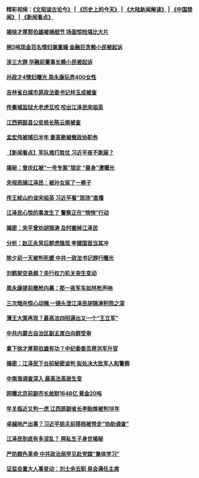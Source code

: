 #### 精彩视频：[《文昭谈古论今》](http://45.76.195.252/wenzhao) | [《历史上的今天》](http://45.76.195.252/today-in-history) | [《大陆新闻解读》](http://45.76.195.252/ntdtv-comedy) | [《中国禁闻》](http://45.76.195.252/ntdtv-news) | [《新闻看点》](http://45.76.195.252/news-insight) 

 #### [揭徐才厚郭伯雄被捕细节 场面惊险堪比大片](../pages/prog1138/a102474095.md?t=02160637) 

#### [拥3吨现金百名情妇兼重婚 金融巨贪赖小民被起诉](../pages/prog1138/a102512791.md?t=02160637) 

#### [涉三大罪 华融前董事长赖小民被起诉](../pages/prog1138/a102512630.md?t=02160637) 

#### [孙政才4情妇曝光 周永康玩弄400女性](../pages/prog1138/a102512318.md?t=02160637) 

#### [吉林省白城市原政法委书记林玉成被查](../pages/prog1138/a102511910.md?t=02160637) 

#### [传秦城监狱大老虎互咬 咬出江泽民宋祖英](../pages/prog1138/a102510883.md?t=02160637) 

#### [江西铜鼓县公安局长陈云南被查](../pages/prog1138/a102511060.md?t=02160637) 

#### [孟宏伟被捕已半年 妻高歌被撤政协职务](../pages/prog1138/a102510837.md?t=02160637) 

#### [【新闻看点】军队难打胜仗 习近平夜不能寐？](../pages/prog1138/a102510486.md?t=02160637) 

#### [揭秘：曾庆红被“一号专案”锁定 “替身”遭曝光](../pages/prog1138/a102509212.md?t=02160637) 

#### [央视恶搞江泽民：被孙女尿了一裤子](../pages/prog1138/a102508903.md?t=02160637) 

#### [传王岐山约谈宋祖英 习近平看“现场”直播](../pages/prog1138/a102508108.md?t=02160637) 

#### [江泽民心惊的事发生了 警察正在“悄悄”行动](../pages/prog1138/a102507393.md?t=02160637) 

#### [揭密：宋平曾劝胡锦涛 及时搬掉江泽民](../pages/prog1138/a102504966.md?t=02160637) 

#### [分析：赵正永背后群虎隐现 李建国首当其冲](../pages/prog1138/a102504780.md?t=02160637) 

#### [除夕前一天被判死缓  中共一政法书记罪行曝光](../pages/prog1138/a102504090.md?t=02160637) 

#### [刘鹤架空易纲？央行权力机关突生变动](../pages/prog1138/a102504009.md?t=02160637) 

#### [周永康提前缴枪内幕：那一夜军车如林枪声响](../pages/prog1138/a102503611.md?t=02160637) 

#### [三次暗杀惊心动魄 一镜头泄江泽民胡锦涛积怨之深](../pages/prog1138/a102502839.md?t=02160637) 

#### [薄王大案再现？最高法四招逼出又一个“王立军”](../pages/prog1138/a102502716.md?t=02160637) 

#### [中共内蒙古自治区副主席白向群受审](../pages/prog1138/a102501461.md?t=02160637) 

#### [拿下徐才厚郭伯雄有功？中纪委委员蒋洪军升官](../pages/prog1138/a102501236.md?t=02160637) 

#### [揭密：江泽民下台前秘密谈判 拟处决大批军人和警察](../pages/prog1138/a102501178.md?t=02160637) 

#### [中南海调查深入 最高法高层生变](../pages/prog1138/a102500914.md?t=02160637) 

#### [网曝北京前副市长敛财1648亿 黄金20吨](../pages/prog1138/a102500123.md?t=02160637) 

#### [年关临近又判一虎 江西原副省长李贻煌被判18年](../pages/prog1138/a102499651.md?t=02160637) 

#### [卓越地产出事？习近平姐夫前搭档被带走“协助调查”](../pages/prog1138/a102499144.md?t=02160637) 

#### [江泽民到底有多淫乱？ 两私生子身世揭秘](../pages/prog1138/a102498168.md?t=02160637) 

#### [严防颜色革命 中共政治局罕见赴党媒“集体学习”](../pages/prog1138/a102498051.md?t=02160637) 

#### [证监会重大人事变动：刘士余去职 易会满任主席](../pages/prog1138/a102497828.md?t=02160637) 

